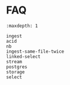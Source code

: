 # FAQ

```{toctree}
:maxdepth: 1

ingest
acid
nb
ingest-same-file-twice
linked-select
stream
postgres
storage
select
```
